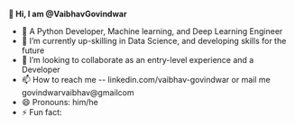 **👋 Hi, I am @VaibhavGovindwar**
- 👀 A Python Developer, Machine learning, and Deep Learning Engineer 
- 🌱 I’m currently up-skilling in Data Science, and developing skills for the future 
- 💞️ I’m looking to collaborate as an entry-level experience and a Developer 
- 📫 How to reach me -- linkedin.com/vaibhav-govindwar or mail me govindwarvaibhav@gmailcom
- 😄 Pronouns: him/he
- ⚡ Fun fact: 

<!---
VaibhavGovindwar/VaibhavGovindwar is a ✨ special ✨ repository because its `README.md` (this file) appears on your GitHub profile.
You can click the Preview link to take a look at your changes.
--->
